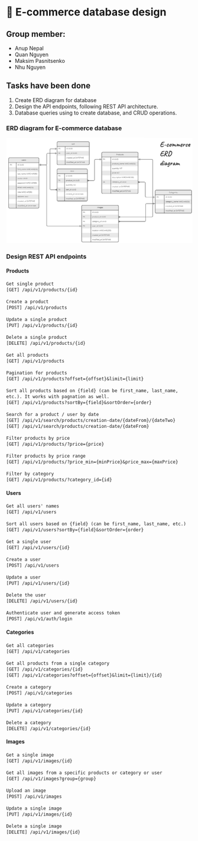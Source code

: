 # :memo: E-commerce database design

## Group member:
- Anup Nepal
- Quan Nguyen
- Maksim Pasnitsenko
- Nhu Nguyen

## Tasks have been done
1. Create ERD diagram for database 
2. Design the API endpoints, following REST API architecture.
3. Database queries using to create database, and CRUD operations.

### ERD diagram for E-commerce database
![ERD diagram](assets/images/ERD.PNG)

### Design REST API endpoints
#### Products 
```
Get single product
[GET] /api/v1/products/{id}

Create a product
[POST] /api/v1/products

Update a single product
[PUT] /api/v1/products/{id}

Delete a single product
[DELETE] /api/v1/products/{id}

Get all products
[GET] /api/v1/products

Pagination for products
[GET] /api/v1/products?offset={offset}&limit={limit}

Sort all products based on {field} (can be first_name, last_name, etc.). It works with pagnation as well.
[GET] /api/v1/products?sortBy={field}&sortOrder={order}

Search for a product / user by date
[GET] /api/v1/search/products/creation-date/{dateFrom}/{dateTwo}
[GET] /api/v1/search/products/creation-date/{dateFrom}

Filter products by price
[GET] /api/v1/products/?price={price}

Filter products by price range
[GET] /api/v1/products/?price_min={minPrice}&price_max={maxPrice}

Filter by category
[GET] /api/v1/products/?category_id={id}

```
#### Users
```
Get all users' names
[GET] /api/v1/users

Sort all users based on {field} (can be first_name, last_name, etc.)
[GET] /api/v1/users?sortBy={field}&sortOrder={order}

Get a single user
[GET] /api/v1/users/{id}

Create a user
[POST] /api/v1/users

Update a user
[PUT] /api/v1/users/{id}

Delete the user
[DELETE] /api/v1/users/{id}

Authenticate user and generate access token
[POST] /api/v1/auth/login

```
#### Categories
```
Get all categories
[GET] /api/v1/categories

Get all products from a single category
[GET] /api/v1/categories/{id}
[GET] /api/v1/categories?offset={offset}&limit={limit}/{id}

Create a category
[POST] /api/v1/categories

Update a category
[PUT] /api/v1/categories/{id}

Delete a category
[DELETE] /api/v1/categories/{id}
```
#### Images
```
Get a single image
[GET] /api/v1/images/{id}

Get all images from a specific products or category or user
[GET] /api/v1/images?group={group}

Upload an image
[POST] /api/v1/images

Update a single image
[PUT] /api/v1/images/{id}

Delete a single image
[DELETE] /api/v1/images/{id}

```

